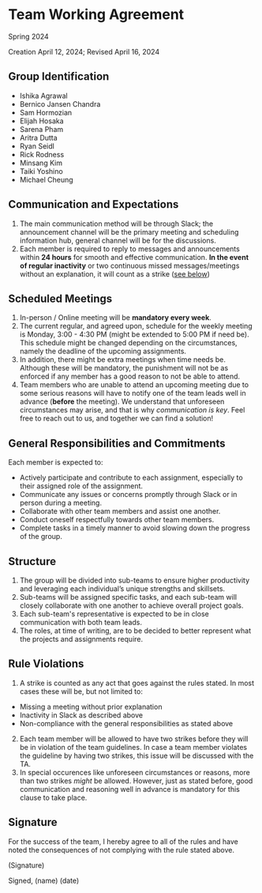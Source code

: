 # Team Working Agreement
Spring 2024

Creation April 12, 2024; Revised April 16, 2024

## Group Identification
- Ishika Agrawal
- Bernico Jansen Chandra
- Sam Hormozian
- Elijah Hosaka
- Sarena Pham
- Aritra Dutta
- Ryan Seidl
- Rick Rodness
- Minsang Kim
- Taiki Yoshino
- Michael Cheung

## Communication and Expectations
1. The main communication method will be through Slack; the announcement channel will be the primary meeting and scheduling information hub, general channel will be for the discussions.
2. Each member is required to reply to messages and announcements within **24 hours** for smooth and effective communication. **In the event of regular inactivity** or two continuous missed messages/meetings without an explanation, it will count as a strike ([see below](#rule-violations))

## Scheduled Meetings
1. In-person / Online meeting will be **mandatory every week**.
2. The current regular, and agreed upon, schedule for the weekly meeting is Monday, 3:00 - 4:30 PM (might be extended to 5:00 PM if need be). This schedule might be changed depending on the circumstances, namely the deadline of the upcoming assignments.
3. In addition, there might be extra meetings when time needs be. Although these will be mandatory, the punishment will not be as enforced if any member has a good reason to not be able to attend.
4. Team members who are unable to attend an upcoming meeting due to some serious reasons will have to notify one of the team leads well in advance (**before** the meeting). We understand that unforeseen circumstances may arise, and that is why _communication is key_. Feel free to reach out to us, and together we can find a solution!

## General Responsibilities and Commitments
Each member is expected to:
- Actively participate and contribute to each assignment, especially to their assigned role of the assignment.
- Communicate any issues or concerns promptly through Slack or in person during a meeting.
- Collaborate with other team members and assist one another.
- Conduct oneself respectfully towards other team members.
- Complete tasks in a timely manner to avoid slowing down the progress of the group.

## Structure
1. The group will be divided into sub-teams to ensure higher productivity and leveraging each individual’s unique strengths and skillsets.
2. Sub-teams will be assigned specific tasks, and each sub-team will closely collaborate with one another to achieve overall project goals.
3. Each sub-team's representative is expected to be in close communication with both team leads.
4. The roles, at time of writing, are to be decided to better represent what the projects and assignments require.

## Rule Violations
1. A strike is counted as any act that goes against the rules stated. In most cases these will be, but not limited to:
- Missing a meeting without prior explanation
- Inactivity in Slack as described above
- Non-compliance with the general responsibilities as stated above
2. Each team member will be allowed to have two strikes before they will be in violation of the team guidelines. In case a team member violates the guideline by having two strikes, this issue will be discussed with the TA.
3. In special occurences like unforeseen circumstances or reasons, more than two strikes _might_ be allowed. However, just as stated before, good communication and reasoning well in advance is mandatory for this clause to take place.

## Signature
For the success of the team, I hereby agree to all of the rules and have noted the consequences of not complying with the rule stated above.

(Signature)

Signed, (name)
(date)
